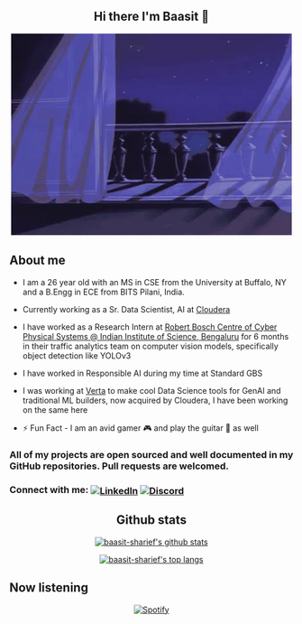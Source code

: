 <div align="center">

## Hi there I'm Baasit :wave: 

![First](media/first.gif)

</div>

## About me

- I am a 26 year old with an MS in CSE from the University at Buffalo, NY and a B.Engg in ECE from BITS Pilani, India.
- Currently working as a Sr. Data Scientist, AI at [Cloudera](https://github.com/Cloudera)
- I have worked as a Research Intern at [Robert Bosch Centre of Cyber Physical Systems @ Indian Institute of Science, Bengaluru](https://github.com/rbccps-iisc) for 6 months in their traffic analytics team on computer vision models, specifically object detection like YOLOv3
- I have worked in Responsible AI during my time at Standard GBS
- I was working at [Verta](https://github.com/vertaAI) to make cool Data Science tools for GenAI and traditional ML builders, now acquired by Cloudera, I have been working on the same here

- :zap: Fun Fact - I am an avid gamer :video_game: and play the guitar :guitar: as well


### All of my projects are open sourced and well documented in my GitHub repositories. Pull requests are welcomed.

### Connect with me: [<img align="center" alt="LinkedIn" width="22px" src="https://cdn.jsdelivr.net/npm/simple-icons@v3/icons/linkedin.svg" />](https://www.linkedin.com/in/baasit-sharief/) [<img align="center" alt="Discord" width="22px" src="https://discord.com/assets/3437c10597c1526c3dbd98c737c2bcae.svg" />](https://discordapp.com/users/383313790143299587)

<div align="center">
  
## Github stats

[![baasit-sharief's github stats](https://github-readme-stats-baasitsharief.vercel.app/api?username=baasitsharief&count_private=true&show_icons=true&theme=synthwave)](https://www.youtube.com/watch?v=EVSqUl-FtCI)

[![baasit-sharief's top langs](https://github-readme-stats-baasitsharief.vercel.app/api/top-langs/?username=baasitsharief&hide=Jupyter+Notebook,html&theme=synthwave)](https://github.com/baasitsharief/github-readme-stats)

</div>

## Now listening

<div align="center">

[![Spotify](https://novatorem-beige-three.vercel.app/api/spotify)](https://open.spotify.com/user/31ersehmw3n7cjhqadh3jgltq6bi)

</div>
